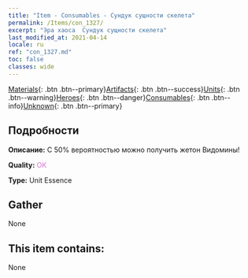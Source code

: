 ```yaml
---
title: "Item - Consumables - Сундук сущности скелета"
permalink: /Items/con_1327/
excerpt: "Эра хаоса  Сундук сущности скелета"
last_modified_at: 2021-04-14
locale: ru
ref: "con_1327.md"
toc: false
classes: wide
---
```

 [Materials](/ru/Items/){: .btn .btn--primary}[Artifacts](/ru/Items/Artifacts/){: .btn .btn--success}[Units](/ru/Items/Units/){: .btn .btn--warning}[Heroes](/ru/Items/Heroes/){: .btn .btn--danger}[Consumables](/ru/Items/Consumables/){: .btn .btn--info}[Unknown](/ru/Items/Unknown/){: .btn .btn--primary}

## Подробности
 **Описание:** С 50% вероятностью можно получить жетон Видомины!

 **Quality:** <span style="color: #DA70D6">OK</span>

 **Type:** Unit Essence

## Gather

  None

## This item contains:

  None

